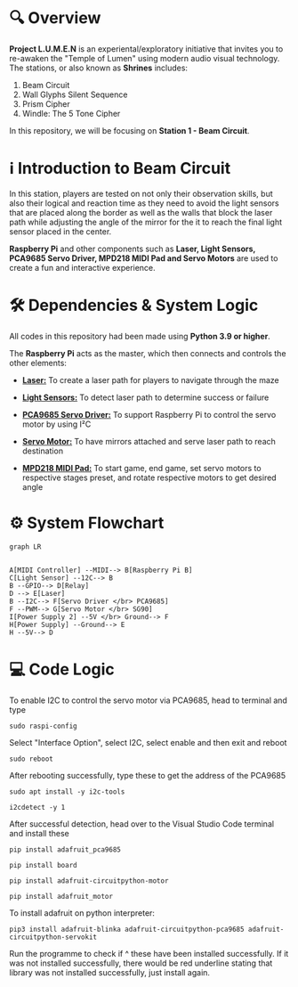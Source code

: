 # 🔍 Overview
**Project L.U.M.E.N** is an experiental/exploratory initiative that invites you to re-awaken the "Temple of Lumen" using modern audio visual technology. The stations, or also known as **Shrines** includes:

1. Beam Circuit
2. Wall Glyphs Silent Sequence
3. Prism Cipher
4. Windle: The 5 Tone Cipher

In this repository, we will be focusing on **Station 1 - Beam Circuit**.

# ℹ️ Introduction to Beam Circuit
In this station, players are tested on not only their observation skills, but also their logical and reaction time as they need to avoid the light sensors that are placed along the border as well as the walls that block the laser path while adjusting the angle of the mirror for the it to reach the final light sensor placed in the center.

 **Raspberry Pi** and other components such as **Laser, Light Sensors, PCA9685 Servo Driver, MPD218 MIDI Pad and Servo Motors** are used to create a fun and interactive experience.

# 🛠️ Dependencies & System Logic
All codes in this repository had been made using **Python 3.9 or higher**.

 The **Raspberry Pi** acts as the master, which then connects and controls the other elements:

 * [**Laser:**](https://github.com/Nixx-Goh/EGL314-Project-Lumen-Team-D/blob/main/Backlog%202%20Sprint%201/lasercontrol.py) To create a laser path for players to navigate through the maze

 * [**Light Sensors:**](https://github.com/Nixx-Goh/EGL314-Project-Lumen-Team-D/blob/main/Backlog%202%20Sprint%201/lightsensor.py) To detect laser path to determine success or failure
    
 * [**PCA9685 Servo Driver:**](https://github.com/Nixx-Goh/EGL314-Project-Lumen-Team-D/blob/main/Backlog%202%20Sprint%201/servomotorcontrol.py)
 To support Raspberry Pi to control the servo motor by using I²C 

  * [**Servo Motor:**](https://github.com/Nixx-Goh/EGL314-Project-Lumen-Team-D/blob/main/Backlog%202%20Sprint%201/servomotorcontrol.py)
 To have mirrors attached and serve laser path to reach destination

* [**MPD218 MIDI Pad:**](https://github.com/Nixx-Goh/EGL314-Project-Lumen-Team-D/blob/main/Backlog%202%20Sprint%201/midicontrol.py)
 To start game, end game, set servo motors to respective stages preset, and rotate respective motors to get desired angle

# ⚙️ System Flowchart 

```mermaid
graph LR


A[MIDI Controller] --MIDI--> B[Raspberry Pi B] 
C[Light Sensor] --12C--> B
B --GPIO--> D[Relay]
D --> E[Laser]
B --I2C--> F[Servo Driver </br> PCA9685]
F --PWM--> G[Servo Motor </br> SG90]
I[Power Supply 2] --5V </br> Ground--> F 
H[Power Supply] --Ground--> E
H --5V--> D

```    

# 💻 Code Logic
To enable I2C to control the servo motor via PCA9685, head to terminal and type 

```
sudo raspi-config
```
Select "Interface Option", select I2C, select enable and then exit and reboot
```
sudo reboot
```
After rebooting successfully, type these to get the address of the PCA9685
```
sudo apt install -y i2c-tools
```
```
i2cdetect -y 1
```

After successful detection, head over to the Visual Studio Code terminal and install these
```
pip install adafruit_pca9685
```
```
pip install board
```
```
pip install adafruit-circuitpython-motor
```
```
pip install adafruit_motor
```

To install adafruit on python interpreter: 

```
pip3 install adafruit-blinka adafruit-circuitpython-pca9685 adafruit-circuitpython-servokit
```

Run the programme to check if ^ these have been installed successfully. If it was not installed successfully, there would be red underline stating that library was not installed successfully, just install again. 







